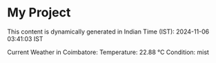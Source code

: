 # My Project

This content is dynamically generated in Indian Time (IST): 2024-11-06 03:41:03 IST


Current Weather in Coimbatore:
Temperature: 22.88 °C
Condition: mist
